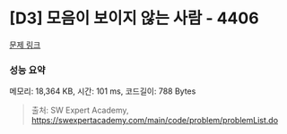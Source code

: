 # [D3] 모음이 보이지 않는 사람 - 4406 

[문제 링크](https://swexpertacademy.com/main/code/problem/problemDetail.do?contestProbId=AWNcD_66pUEDFAV8) 

### 성능 요약

메모리: 18,364 KB, 시간: 101 ms, 코드길이: 788 Bytes



> 출처: SW Expert Academy, https://swexpertacademy.com/main/code/problem/problemList.do